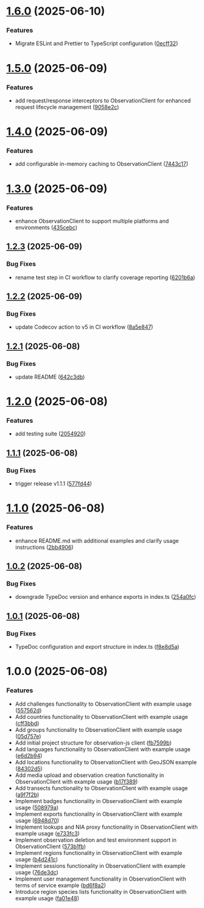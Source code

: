 # [1.6.0](https://github.com/RobbeVerhelst/observation-js/compare/v1.5.0...v1.6.0) (2025-06-10)


### Features

* Migrate ESLint and Prettier to TypeScript configuration ([0ecff32](https://github.com/RobbeVerhelst/observation-js/commit/0ecff32c050176ad5407273e074949c12a06de3d))

# [1.5.0](https://github.com/RobbeVerhelst/observation-js/compare/v1.4.0...v1.5.0) (2025-06-09)

### Features

- add request/response interceptors to ObservationClient for enhanced request lifecycle management ([9058e2c](https://github.com/RobbeVerhelst/observation-js/commit/9058e2c156fd282d7ccb904ac13d63d2736145da))

# [1.4.0](https://github.com/RobbeVerhelst/observation-js/compare/v1.3.0...v1.4.0) (2025-06-09)

### Features

- add configurable in-memory caching to ObservationClient ([7443c17](https://github.com/RobbeVerhelst/observation-js/commit/7443c1707bcb86e551ffc3c963ea24820d01f713))

# [1.3.0](https://github.com/RobbeVerhelst/observation-js/compare/v1.2.3...v1.3.0) (2025-06-09)

### Features

- enhance ObservationClient to support multiple platforms and environments ([435cebc](https://github.com/RobbeVerhelst/observation-js/commit/435cebc4b5598a54b69bb93e688be205a78a580e))

## [1.2.3](https://github.com/RobbeVerhelst/observation-js/compare/v1.2.2...v1.2.3) (2025-06-09)

### Bug Fixes

- rename test step in CI workflow to clarify coverage reporting ([6201b6a](https://github.com/RobbeVerhelst/observation-js/commit/6201b6aaae905c5e55f52476d97cf0003eb2d16a))

## [1.2.2](https://github.com/RobbeVerhelst/observation-js/compare/v1.2.1...v1.2.2) (2025-06-09)

### Bug Fixes

- update Codecov action to v5 in CI workflow ([8a5e847](https://github.com/RobbeVerhelst/observation-js/commit/8a5e8472f37de33edf80cc8b7c8329060bf7d1e5))

## [1.2.1](https://github.com/RobbeVerhelst/observation-js/compare/v1.2.0...v1.2.1) (2025-06-08)

### Bug Fixes

- update README ([642c3db](https://github.com/RobbeVerhelst/observation-js/commit/642c3db84b4798508be743a7a4fcc836ad167840))

# [1.2.0](https://github.com/RobbeVerhelst/observation-js/compare/v1.1.1...v1.2.0) (2025-06-08)

### Features

- add testing suite ([2054920](https://github.com/RobbeVerhelst/observation-js/commit/2054920132410e0f3ea326dc3ea6819370dbb9c5))

## [1.1.1](https://github.com/RobbeVerhelst/observation-js/compare/v1.1.0...v1.1.1) (2025-06-08)

### Bug Fixes

- trigger release v1.1.1 ([577fd44](https://github.com/RobbeVerhelst/observation-js/commit/577fd442d29ce1685df2394333de5acd0bbb8ee0))

# [1.1.0](https://github.com/RobbeVerhelst/observation-js/compare/v1.0.2...v1.1.0) (2025-06-08)

### Features

- enhance README.md with additional examples and clarify usage instructions ([2bb4906](https://github.com/RobbeVerhelst/observation-js/commit/2bb490698681ac398d70e97dd10380979827f59f))

## [1.0.2](https://github.com/RobbeVerhelst/observation-js/compare/v1.0.1...v1.0.2) (2025-06-08)

### Bug Fixes

- downgrade TypeDoc version and enhance exports in index.ts ([254a0fc](https://github.com/RobbeVerhelst/observation-js/commit/254a0fc26b162b9b72254694b8568f3d108d9a0a))

## [1.0.1](https://github.com/RobbeVerhelst/observation-js/compare/v1.0.0...v1.0.1) (2025-06-08)

### Bug Fixes

- TypeDoc configuration and export structure in index.ts ([f8e8d5a](https://github.com/RobbeVerhelst/observation-js/commit/f8e8d5abe048b5399150d8107980515705007bd7))

# 1.0.0 (2025-06-08)

### Features

- Add challenges functionality to ObservationClient with example usage ([557562d](https://github.com/RobbeVerhelst/observation-js/commit/557562d1c77766a1a2df4e2ea138960157f6292b))
- Add countries functionality to ObservationClient with example usage ([cff3bbd](https://github.com/RobbeVerhelst/observation-js/commit/cff3bbdfc885e3d0c58da08a7b6d1f2c6a186248))
- Add groups functionality to ObservationClient with example usage ([05d757e](https://github.com/RobbeVerhelst/observation-js/commit/05d757e82e686caf77d774cb88042c9ceb882ffe))
- Add initial project structure for observation-js client ([fb7599b](https://github.com/RobbeVerhelst/observation-js/commit/fb7599b1a2bb7e5211126ea211f664f0f942bb22))
- Add languages functionality to ObservationClient with example usage ([e6d2b94](https://github.com/RobbeVerhelst/observation-js/commit/e6d2b94b5459737eab9f2752a4add750af3ab3a1))
- Add locations functionality to ObservationClient with GeoJSON example ([84302d5](https://github.com/RobbeVerhelst/observation-js/commit/84302d5be2e21a3272fcf939739b43bb239dc15c))
- Add media upload and observation creation functionality in ObservationClient with example usage ([b17f389](https://github.com/RobbeVerhelst/observation-js/commit/b17f3896d126c86ddd159aca8412ee4d5e8ab639))
- Add transects functionality to ObservationClient with example usage ([a9f7f2b](https://github.com/RobbeVerhelst/observation-js/commit/a9f7f2b23ab880653562b0df0b187c6152ce908d))
- Implement badges functionality in ObservationClient with example usage ([508979a](https://github.com/RobbeVerhelst/observation-js/commit/508979a6a4fca4991ac7ba4f08f32d52f6a65b7a))
- Implement exports functionality in ObservationClient with example usage ([6948d70](https://github.com/RobbeVerhelst/observation-js/commit/6948d70506b869cb4e3629301700b5ce85f15fe1))
- Implement lookups and NIA proxy functionality in ObservationClient with example usage ([e733fc3](https://github.com/RobbeVerhelst/observation-js/commit/e733fc323cfce624013346aa1a151f549b119437))
- Implement observation deletion and test environment support in ObservationClient ([573b1fb](https://github.com/RobbeVerhelst/observation-js/commit/573b1fb8436f3cb3666afbc801284ed1da8a3849))
- Implement regions functionality in ObservationClient with example usage ([b4d241c](https://github.com/RobbeVerhelst/observation-js/commit/b4d241c655b76a845fd3d371d3a983b7face3cc6))
- Implement sessions functionality in ObservationClient with example usage ([76de3dc](https://github.com/RobbeVerhelst/observation-js/commit/76de3dce0362476df676c0957bffc96d053ed21c))
- Implement user management functionality in ObservationClient with terms of service example ([bd6f8a2](https://github.com/RobbeVerhelst/observation-js/commit/bd6f8a2bbaa5675ae95e774f101f3d7be88e8c3f))
- Introduce region species lists functionality in ObservationClient with example usage ([fa01e48](https://github.com/RobbeVerhelst/observation-js/commit/fa01e48f7dfc42a738916c7408fe1e132b680f14))
